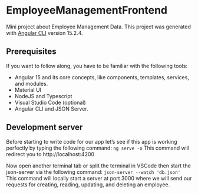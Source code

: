 # EmployeeManagementFrontend

Mini project about Employee Management Data.
This project was generated with [Angular CLI](https://github.com/angular/angular-cli) version 15.2.4.

## Prerequisites
If you want to follow along, you have to be familiar with the following tools:

- Angular 15 and its core concepts, like components, templates, services, and modules.
- Material UI
- NodeJS and Typescript
- Visual Studio Code (optional)
- Angular CLI and JSON Server.

## Development server
Before starting to write code for our app let’s see if this app is working perfectly by typing the following command:
`ng serve -o`
This command will redirect you to http://localhost:4200

Now open another terminal tab or split the terminal in VSCode then start the json-server via the following command:
`json-server --watch 'db.json'`
This command will locally start a server at port 3000 where we will send our requests for creating, reading, updating, and deleting an employee.
